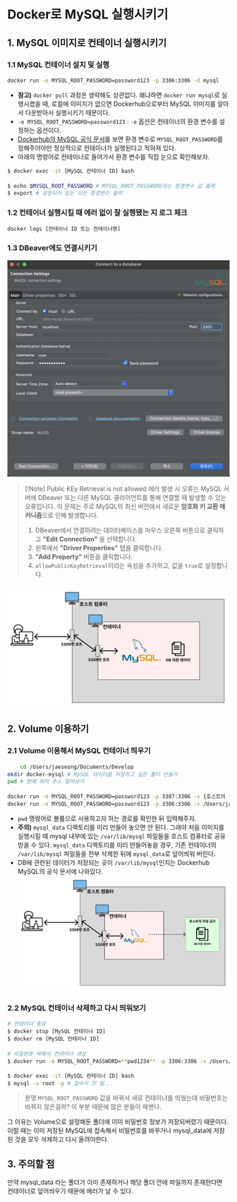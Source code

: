 # Docker로 MySQL 실행시키기
## 1. MySQL 이미지로 컨테이너 실행시키기
### 1.1 MySQL 컨테이너 설치 및 실행
```bash
docker run -e MYSQL_ROOT_PASSWORD=password123 -p 3306:3306 -d mysql
```
- **참고)** `docker pull` 과정은 생략해도 상관없다. 왜냐하면 `docker run mysql`로 실행시켰을 때, 로컬에 이미지가 없으면 Dockerhub으로부터 MySQL 이미지를 알아서 다운받아서 실행시키기 때문이다.
- `-e MYSQL_ROOT_PASSWORD=password123` : `-e` 옵션은 컨테이너의 환경 변수를 설정하는 옵션이다.
- [Dockerhub의 MySQL 공식 문서](https://hub.docker.com/_/mysql)를 보면 환경 변수로 `MYSQL_ROOT_PASSWORD`를 정해주어야만 정상적으로 컨테이너가 실행된다고 적혀져 있다.
- 아래의 명령어로 컨테이너로 들어가서 환경 변수를 직접 눈으로 확인해보자.
```bash
$ docker exec -it [MySQL 컨테이너 ID] bash

$ echo $MYSQL_ROOT_PASSWORD # MYSQL_ROOT_PASSWORD라는 환경변수 값 출력
$ export # 설정되어 있는 모든 환경변수 출력
```

### 1.2 컨테이너 실행시킬 때 에러 없이 잘 실행됐는 지 로그 체크
```bash
docker logs [컨테이너 ID 또는 컨테이너명]
```

### 1.3 DBeaver에도 연결시키기
![dbeaver_connect](/media/도구%20및%20환경/Docker/dbeaver_connect.png)

> [!Note] Public KEy Retrieval is not allowed 에러 발생 시
> 오류는 MySQL 서버에 DBeaver 또는 다른 MySQL 클라이언트를 통해 연결할 때 발생할 수 있는 오류입니다. 이 문제는 주로 MySQL의 최신 버전에서 새로운 **암호화 키 교환 메커니즘**으로 인해 발생합니다.
> 1. DBeaver에서 연결하려는 데이터베이스를 마우스 오른쪽 버튼으로 클릭하고 **"Edit Connection"** 을 선택합니다.
> 2. 왼쪽에서 **"Driver Properties"** 탭을 클릭합니다.
> 3. **"Add Property"** 버튼을 클릭합니다.
> 4. `allowPublicKeyRetrieval`이라는 속성을 추가하고, 값을 `true`로 설정합니다.

![mysql_container_connect](/media/도구%20및%20환경/Docker/mysql_container_connect.webp)

## 2. Volume 이용하기
### 2.1 Volume 이용해서 MySQL 컨테이너 띄우기
```bash
	cd /Users/jaeseong/Documents/Develop
mkdir docker-mysql # MySQL 데이터를 저장하고 싶은 폴더 만들기
pwd # 현재 위치 주소 알아보기

docker run -e MYSQL_ROOT_PASSWORD=password123 -p 3307:3306 -v {호스트의 절대경로}/mysql_data:/var/lib/mysql -d mysql
docker run -e MYSQL_ROOT_PASSWORD=password123 -p 3306:3306 -v /Users/jaeseong/Documents/Develop/docker-mysql/mysql_data:/var/lib/mysql -d mysql
```
- `pwd` 명령어로 볼륨으로 사용하고자 하는 경로를 확인한 뒤 입력해주자.
- **주의)** `mysql_data` 디렉토리를 미리 만들어 놓으면 안 된다. 그래야 처음 이미지를 실행시킬 때 mysql 내부에 있는 `/var/lib/mysql` 파일들을 호스트 컴퓨터로 공유받을 수 있다. `mysql_data` 디렉토리를 미리 만들어놓을 경우, 기존 컨테이너의 `/var/lib/mysql` 파일들을 전부 삭제한 뒤에 `mysql_data`로 덮어씌워 버린다.
- DB에 관련된 데이터가 저장되는 곳이 `/var/lib/mysql`인지는 Dockerhub MySQL의 공식 문서에 나와있다.
![mysql_volume](/media/도구%20및%20환경/Docker/mysql_volume.webp)

### 2.2 MySQL 컨테이너 삭제하고 다시 띄워보기
```bash
# 컨테이너 종료
$ docker stop [MySQL 컨테이너 ID]
$ docker rm [MySQL 컨테이너 ID]

# 비밀번호 바꿔서 컨테이너 생성
$ docker run -e MYSQL_ROOT_PASSWORD=**pwd1234** -p 3306:3306 -v /Users/jaeseong/Documents/Develop/docker-mysql/mysql_data:/var/lib/mysql -d mysql

$ docker exec -it [MySQL 컨테이너 ID] bash
$ mysql -u root -p # 접속이 안 됨...
```

> 분명 `MYSQL_ROOT_PASSWORD` 값을 바꿔서 새로 컨테이너를 띄웠는데 비밀번호는 바뀌지 않은걸까? 이 부분 때문에 많은 분들이 헤맨다.

그 이유는 Volume으로 설정해둔 폴더에 이미 비밀번호 정보가 저장되버렸기 때문이다.
이럴 때는 이미 저장된 MySQL에 접속해서 비밀번호를 바꾸거나 mysql_data에 저장된 것을 모두 삭제하고 다시 올려야한다.

## 3. 주의할 점
만약 mysql_data 라는 폴더가 이미 존재하거나 해당 폴더 안에 파일까지 존재한다면 컨테이너로 덮어씌우기 때문에 에러가 날 수 있다.